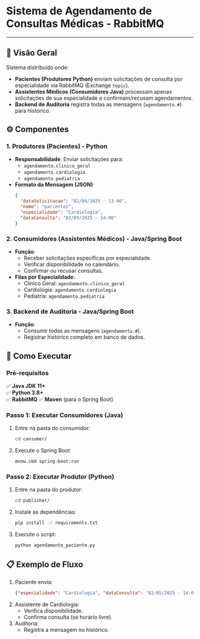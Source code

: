 # **Sistema de Agendamento de Consultas Médicas - RabbitMQ**  
---

## **📌 Visão Geral**  
Sistema distribuído onde:  
- **Pacientes (Produtores Python)** enviam solicitações de consulta por especialidade via RabbitMQ (Exchange `topic`).  
- **Assistentes Médicos (Consumidores Java)** processam apenas solicitações de sua especialidade e confirmam/recusam agendamentos.  
- **Backend de Auditoria** registra todas as mensagens (`agendamento.#`) para histórico.  

## **⚙️ Componentes**  

### **1. Produtores (Pacientes) - Python**  
- **Responsabilidade**: Enviar solicitações para:  
  - `agendamento.clinico_geral`  
  - `agendamento.cardiologia`  
  - `agendamento.pediatria`  
- **Formato da Mensagem (JSON)**:  
  ```json
  {
    "dataSolicitacao": "02/04/2025 - 13:46",
    "nome": "paciente2",
    "especialidade": "Cardiologia",
    "dataConsulta": "02/05/2025 - 14:00"
  }
  ```

### **2. Consumidores (Assistentes Médicos) - Java/Spring Boot**  
- **Função**:  
  - Receber solicitações específicas por especialidade.  
  - Verificar disponibilidade no calendário.  
  - Confirmar ou recusar consultas.  
- **Filas por Especialidade**:  
  - Clínico Geral: `agendamento.clinico_geral`  
  - Cardiologia: `agendamento.cardiologia`  
  - Pediatria: `agendamento.pediatria`  

### **3. Backend de Auditoria - Java/Spring Boot**  
- **Função**:  
  - Consumir todas as mensagens (`agendamento.#`).  
  - Registrar histórico completo em banco de dados.  

## **🚀 Como Executar**  

### **Pré-requisitos**  
✅ **Java JDK 11+**  
✅ **Python 3.8+**  
✅ **RabbitMQ**
✅ **Maven** (para o Spring Boot)  

### **Passo 1: Executar Consumidores (Java)**  
1. Entre na pasta do consumidor:  
   ```bash
   cd consumer/
   ```  
2. Execute o Spring Boot:  
   ```bash
   mvnw.cmd spring-boot:run
   ```  
### **Passo 2: Executar Produtor (Python)**  
1. Entre na pasta do produtor:  
   ```bash
   cd publisher/
   ```  
2. Instale as dependências:  
   ```bash
   pip install -r requirements.txt
   ```  
3. Execute o script:  
   ```bash
   python agendamento_paciente.py
   ```  
## **📋 Exemplo de Fluxo**  
1. Paciente envia:  
   ```json
   {"especialidade": "Cardiologia", "dataConsulta": "02/05/2025 - 14:00"}
   ```  
2. Assistente de Cardiologia:  
   - Verifica disponibilidade.  
   - Confirma consulta (se horário livre).  
3. Auditoria:  
   - Registra a mensagem no histórico.  
